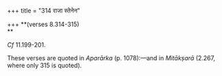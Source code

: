 +++
title = "314 राजा स्तेनेन"

+++
**(verses 8.314-315)  
**

*Cf* 11.199-201.

These verses are quoted in *Aparārka* (p. 1078):—and in *Mitākṣarā*
(2.267, where only 315 is quoted).


